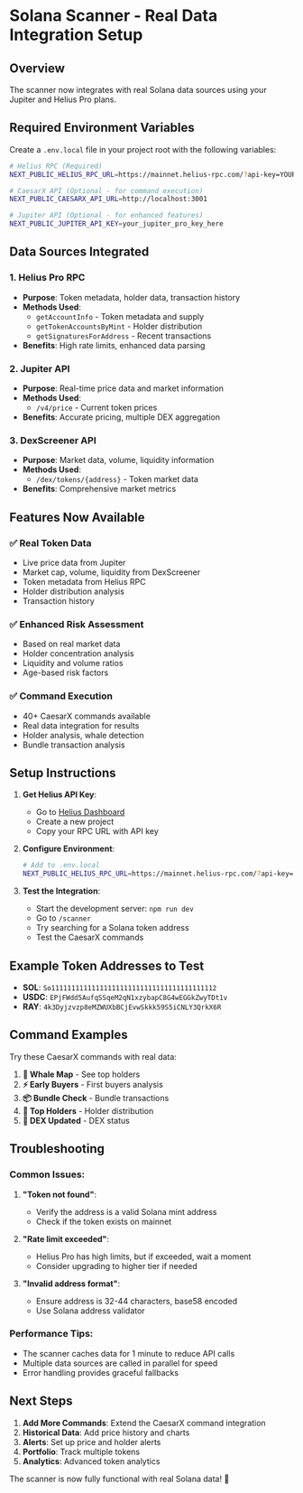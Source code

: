 # Solana Scanner - Real Data Integration Setup

## Overview
The scanner now integrates with real Solana data sources using your Jupiter and Helius Pro plans.

## Required Environment Variables

Create a `.env.local` file in your project root with the following variables:

```bash
# Helius RPC (Required)
NEXT_PUBLIC_HELIUS_RPC_URL=https://mainnet.helius-rpc.com/?api-key=YOUR_HELIUS_API_KEY

# CaesarX API (Optional - for command execution)
NEXT_PUBLIC_CAESARX_API_URL=http://localhost:3001

# Jupiter API (Optional - for enhanced features)
NEXT_PUBLIC_JUPITER_API_KEY=your_jupiter_pro_key_here
```

## Data Sources Integrated

### 1. **Helius Pro RPC** 
- **Purpose**: Token metadata, holder data, transaction history
- **Methods Used**:
  - `getAccountInfo` - Token metadata and supply
  - `getTokenAccountsByMint` - Holder distribution
  - `getSignaturesForAddress` - Recent transactions
- **Benefits**: High rate limits, enhanced data parsing

### 2. **Jupiter API**
- **Purpose**: Real-time price data and market information
- **Methods Used**:
  - `/v4/price` - Current token prices
- **Benefits**: Accurate pricing, multiple DEX aggregation

### 3. **DexScreener API**
- **Purpose**: Market data, volume, liquidity information
- **Methods Used**:
  - `/dex/tokens/{address}` - Token market data
- **Benefits**: Comprehensive market metrics

## Features Now Available

### ✅ **Real Token Data**
- Live price data from Jupiter
- Market cap, volume, liquidity from DexScreener
- Token metadata from Helius RPC
- Holder distribution analysis
- Transaction history

### ✅ **Enhanced Risk Assessment**
- Based on real market data
- Holder concentration analysis
- Liquidity and volume ratios
- Age-based risk factors

### ✅ **Command Execution**
- 40+ CaesarX commands available
- Real data integration for results
- Holder analysis, whale detection
- Bundle transaction analysis

## Setup Instructions

1. **Get Helius API Key**:
   - Go to [Helius Dashboard](https://dashboard.helius.xyz/)
   - Create a new project
   - Copy your RPC URL with API key

2. **Configure Environment**:
   ```bash
   # Add to .env.local
   NEXT_PUBLIC_HELIUS_RPC_URL=https://mainnet.helius-rpc.com/?api-key=YOUR_KEY_HERE
   ```

3. **Test the Integration**:
   - Start the development server: `npm run dev`
   - Go to `/scanner`
   - Try searching for a Solana token address
   - Test the CaesarX commands

## Example Token Addresses to Test

- **SOL**: `So11111111111111111111111111111111111111112`
- **USDC**: `EPjFWdd5AufqSSqeM2qN1xzybapC8G4wEGGkZwyTDt1v`
- **RAY**: `4k3Dyjzvzp8eMZWUXbBCjEvwSkkk59S5iCNLY3QrkX6R`

## Command Examples

Try these CaesarX commands with real data:

1. **🐋 Whale Map** - See top holders
2. **⚡ Early Buyers** - First buyers analysis  
3. **📦 Bundle Check** - Bundle transactions
4. **👥 Top Holders** - Holder distribution
5. **🧪 DEX Updated** - DEX status

## Troubleshooting

### Common Issues:

1. **"Token not found"**:
   - Verify the address is a valid Solana mint address
   - Check if the token exists on mainnet

2. **"Rate limit exceeded"**:
   - Helius Pro has high limits, but if exceeded, wait a moment
   - Consider upgrading to higher tier if needed

3. **"Invalid address format"**:
   - Ensure address is 32-44 characters, base58 encoded
   - Use Solana address validator

### Performance Tips:

- The scanner caches data for 1 minute to reduce API calls
- Multiple data sources are called in parallel for speed
- Error handling provides graceful fallbacks

## Next Steps

1. **Add More Commands**: Extend the CaesarX command integration
2. **Historical Data**: Add price history and charts
3. **Alerts**: Set up price and holder alerts
4. **Portfolio**: Track multiple tokens
5. **Analytics**: Advanced token analytics

The scanner is now fully functional with real Solana data! 🚀




